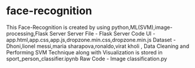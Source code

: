 # face-recognition
This Face-Recognition is created by  using python,ML(SVM),image-processing,Flask Server 
Server File - Flask Server Code
UI -app.html,app.css,app.js,dropzone.min.css,dropzone.min.js
Dataset - Dhoni,lionel messi,maria sharapova,ronaldo,virat kholi ,
Data Cleaning and Performing SVM Technique along with Visualization is stored in sport_person_classifier.ipynb
Raw Code - Image classification.py

